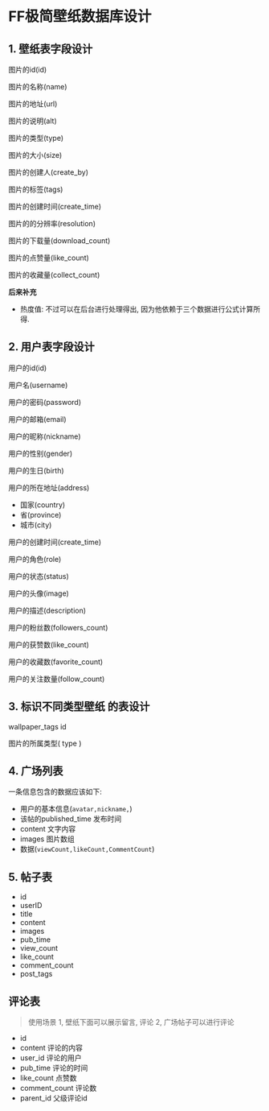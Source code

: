 # FF极简壁纸数据库设计

## 1. 壁纸表字段设计
图片的id(id)

图片的名称(name)

图片的地址(url)

图片的说明(alt)

图片的类型(type)

图片的大小(size)

图片的创建人(create_by)

图片的标签(tags)

图片的创建时间(create_time)

图片的的分辨率(resolution)

图片的下载量(download_count)

图片的点赞量(like_count)

图片的收藏量(collect_count)


**后来补充**

- 热度值: 不过可以在后台进行处理得出, 因为他依赖于三个数据进行公式计算所得.

## 2. 用户表字段设计

用户的id(id)

用户名(username)

用户的密码(password)

用户的邮箱(email)

用户的昵称(nickname)

用户的性别(gender)

用户的生日(birth)

用户的所在地址(address)
 - 国家(country)
 - 省(province)
 - 城市(city)

用户的创建时间(create_time)

用户的角色(role)

用户的状态(status)

用户的头像(image)

用户的描述(description)

用户的粉丝数(followers_count)

用户的获赞数(like_count)

用户的收藏数(favorite_count)

用户的关注数量(follow_count)


## 3. 标识不同类型壁纸 的表设计

wallpaper_tags
id

图片的所属类型( type )





## 4. 广场列表

一条信息包含的数据应该如下:

- 用户的基本信息(`avatar,nickname,`)
- 该帖的published_time 发布时间
- content 文字内容
- images  图片数组 
- 数据(`viewCount,likeCount,CommentCount`)



## 5. 帖子表

- id 
- userID
- title
- content
- images
- pub_time
- view_count
- like_count
- comment_count
- post_tags

## 评论表
> 使用场景 
> 1, 壁纸下面可以展示留言, 评论
> 2, 广场帖子可以进行评论

- id
- content 评论的内容
- user_id 评论的用户
- pub_time 评论的时间
- like_count 点赞数
- comment_count 评论数
- parent_id 父级评论id





